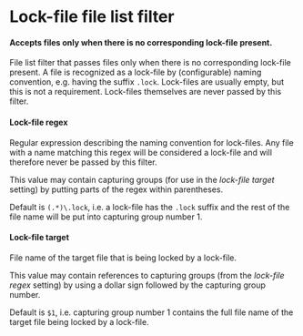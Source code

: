 # Lock-file file list filter
#### Accepts files only when there is no corresponding lock-file present.
File list filter that passes files only when there is no corresponding lock-file present. A file is recognized as a lock-file by (configurable) naming convention, e.g. having the suffix <code>.lock</code>. Lock-files are usually empty, but this is not a requirement. Lock-files themselves are never passed by this filter.

#### Lock-file regex
Regular expression describing the naming convention for lock-files. Any file with a name matching this regex will be considered a lock-file and will therefore never be passed by this filter.

This value may contain capturing groups (for use in the <i>lock-file target</i> setting) by putting parts of the regex within parentheses.

Default is <code>(.*)\\.lock</code>, i.e. a lock-file has the <code>.lock</code> suffix and the rest of the file name will be put into capturing group number 1.

#### Lock-file target
File name of the target file that is being locked by a lock-file. 

This value may contain references to capturing groups (from the <i>lock-file regex</i> setting) by using a dollar sign followed by the capturing group number. 

Default is <code>$1</code>, i.e. capturing group number 1 contains the full file name of the target file being locked by a lock-file.

